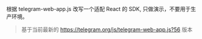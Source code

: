 根据 telegram-web-app.js 改写一个适配 React 的 SDK, 只做演示，不要用于生产环境。

> 基于当前最新的 https://telegram.org/js/telegram-web-app.js?56 版本